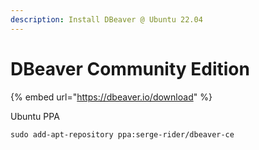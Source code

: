 ```yaml
---
description: Install DBeaver @ Ubuntu 22.04
---
```


# DBeaver Community Edition

{% embed url="https://dbeaver.io/download" %}

Ubuntu PPA

`sudo add-apt-repository ppa:serge-rider/dbeaver-ce`

